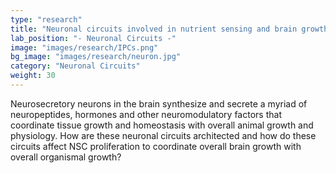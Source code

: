 ```yaml
---
type: "research"
title: "Neuronal circuits involved in nutrient sensing and brain growth control"
lab_position: "- Neuronal Circuits -"
image: "images/research/IPCs.png"
bg_image: "images/research/neuron.jpg"
category: "Neuronal Circuits"
weight: 30
---
```

Neurosecretory neurons in the brain synthesize and secrete a myriad of neuropeptides, hormones and other neuromodulatory factors that coordinate tissue growth and homeostasis with overall animal growth and physiology. How are these neuronal circuits architected and how do these circuits affect NSC proliferation to coordinate overall brain growth with overall organismal growth?